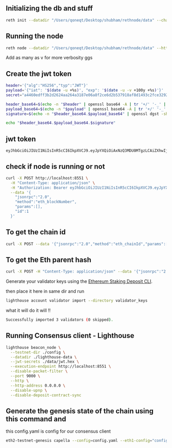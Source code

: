 ## Initializing the db and stuff

```bash
reth init --datadir "/Users/qoneqt/Desktop/shubham/rethnode/data" --chain config.json
```

## Running the node

```bash
reth node --datadir "/Users/qoneqt/Desktop/shubham/rethnode/data" --http --ws --port 30303 --http.api all --chain config.json
```

Add as many as v for more verbosity ggs


## Create the jwt token
```bash
header='{"alg":"HS256","typ":"JWT"}'
payload='{"iat": '$(date -u +%s)', "exp": '$(date -u -v +100y +%s)'}'
secret="a4460edff3b2d2624aa264a3187e06a8f2ce6d2b537918af8d1493c2fce3292e"

header_base64=$(echo -n "$header" | openssl base64 -A | tr '+/' '-_' | tr -d '=')
payload_base64=$(echo -n "$payload" | openssl base64 -A | tr '+/' '-_' | tr -d '=')
signature=$(echo -n "$header_base64.$payload_base64" | openssl dgst -sha256 -mac HMAC -macopt hexkey:$secret -binary | openssl base64 -A | tr '+/' '-_' | tr -d '=')

echo "$header_base64.$payload_base64.$signature"
```

## jwt token


```jwt_key
eyJhbGciOiJIUzI1NiIsInR5cCI6IkpXVCJ9.eyJpYXQiOiAxNzQ3MDU0MTgzLCAiZXhwIjogNDkwMjcyNzc4M30.4cIrO3f4jRk6KhL1bPsvQ3Qu1JfQrL4wD2D2BJeWxWQ
```

## check if node is running or not 
```bash
curl -X POST http://localhost:8551 \
  -H "Content-Type: application/json" \
  -H "Authorization: Bearer eyJhbGciOiJIUzI1NiIsInR5cCI6IkpXVCJ9.eyJpYXQiOiAxNzQ3MDUwMjcxfQ.AZN-Qb1eQprecQPuJRsiCSnDYjVQmG1GLWDvaNdMBxw" \
  --data '{
    "jsonrpc":"2.0",
    "method":"eth_blockNumber",
    "params":[],
    "id":1
  }' 
```

## To get the chain id 

```bash
curl -X POST --data '{"jsonrpc":"2.0","method":"eth_chainId","params":[],"id":1}' -H "Content-Type: application/json" localhost:8545
```

## To get the Eth parent hash 

```bash
curl -X POST -H "Content-Type: application/json" --data '{"jsonrpc":"2.0","method":"eth_getBlockByNumber","params":["0x0", false],"id":1}' http://127.0.0.1:8545
```

Generate your validator keys using the [Ethereum Staking Deposit CLI](https://github.com/ethereum/staking-deposit-cli?tab=readme-ov-file#tutorial-for-users).


then place it here in same dir and run 

```bash
lighthouse account validator import --directory validator_keys
```

what it will do it will !!

```bash
Successfully imported 3 validators (0 skipped).
```

## Running Consensus client - Lighthouse 


```bash
lighthouse beacon_node \
  --testnet-dir ./config \
  --datadir ./lighthouse-data \
  --jwt-secrets ./data/jwt.hex \
  --execution-endpoint http://localhost:8551 \
  --disable-packet-filter \
  --port 9000 \
  --http \
  --http-address 0.0.0.0 \
  --disable-upnp \
  --disable-deposit-contract-sync
```

## Generate the genesis state of the chain using this command and 


this config.yaml is config for our consensus client 

```bash
eth2-testnet-genesis capella --config=config.yaml --eth1-config="config.json" --mnemonics=mnemonics.yaml --shadow-fork-eth1-rpc=http://localhost:8545
```